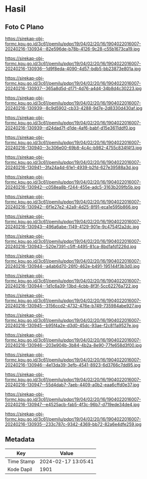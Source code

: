 # Hasil

## Foto C Plano

https://sirekap-obj-formc.kpu.go.id/3c61/pemilu/pdpr/19/04/02/20/16/1904022016007-20240216-130934--82e596de-b78b-4126-9c28-c55b1673ca19.jpg

https://sirekap-obj-formc.kpu.go.id/3c61/pemilu/pdpr/19/04/02/20/16/1904022016007-20240216-130936--1d9f8eda-4090-4d57-bdb5-bb23873e801a.jpg

https://sirekap-obj-formc.kpu.go.id/3c61/pemilu/pdpr/19/04/02/20/16/1904022016007-20240216-130937--365a8d5d-d171-4d76-a4d4-34b8d4c30223.jpg

https://sirekap-obj-formc.kpu.go.id/3c61/pemilu/pdpr/19/04/02/20/16/1904022016007-20240216-130939--8c9d5902-cb33-4288-9d7e-2d8330d430af.jpg

https://sirekap-obj-formc.kpu.go.id/3c61/pemilu/pdpr/19/04/02/20/16/1904022016007-20240216-130939--d24dad7f-d1de-4af6-babf-d15e3611ddf0.jpg

https://sirekap-obj-formc.kpu.go.id/3c61/pemilu/pdpr/19/04/02/20/16/1904022016007-20240216-130940--3c306e00-69b8-4c4c-b982-4755c834f4f3.jpg

https://sirekap-obj-formc.kpu.go.id/3c61/pemilu/pdpr/19/04/02/20/16/1904022016007-20240216-130941--3fa24a4d-61e1-4939-b2fd-627e39588a3d.jpg

https://sirekap-obj-formc.kpu.go.id/3c61/pemilu/pdpr/19/04/02/20/16/1904022016007-20240216-130942--c058ea8b-f244-455e-adc5-3163b209fb5b.jpg

https://sirekap-obj-formc.kpu.go.id/3c61/pemilu/pdpr/19/04/02/20/16/1904022016007-20240216-130942--6f1e27e2-42a9-4d25-8f91-eca1e595b866.jpg

https://sirekap-obj-formc.kpu.go.id/3c61/pemilu/pdpr/19/04/02/20/16/1904022016007-20240216-130943--496a6abe-1149-4129-901e-9c4754f2a2dc.jpg

https://sirekap-obj-formc.kpu.go.id/3c61/pemilu/pdpr/19/04/02/20/16/1904022016007-20240216-130943--520e7391-c5ff-4495-81ca-8bd1afd1226d.jpg

https://sirekap-obj-formc.kpu.go.id/3c61/pemilu/pdpr/19/04/02/20/16/1904022016007-20240216-130944--a4ab6d70-26f0-462e-b491-195144f3b3d0.jpg

https://sirekap-obj-formc.kpu.go.id/3c61/pemilu/pdpr/19/04/02/20/16/1904022016007-20240216-130944--1d1c6a39-13bd-4cbb-8f3f-5cc62276a722.jpg

https://sirekap-obj-formc.kpu.go.id/3c61/pemilu/pdpr/19/04/02/20/16/1904022016007-20240216-130945--3156ccd2-4732-476e-b749-735984abe927.jpg

https://sirekap-obj-formc.kpu.go.id/3c61/pemilu/pdpr/19/04/02/20/16/1904022016007-20240216-130945--b95f4a2e-d3d0-45dc-93ae-f2c811a9527e.jpg

https://sirekap-obj-formc.kpu.go.id/3c61/pemilu/pdpr/19/04/02/20/16/1904022016007-20240216-130946--203e904b-3b84-4b2a-8e90-77fe658d3f00.jpg

https://sirekap-obj-formc.kpu.go.id/3c61/pemilu/pdpr/19/04/02/20/16/1904022016007-20240216-130946--4e13da39-3efb-4541-8923-6d3766c7dd95.jpg

https://sirekap-obj-formc.kpu.go.id/3c61/pemilu/pdpr/19/04/02/20/16/1904022016007-20240216-130947--55d4dab7-7aeb-4409-a0b2-eaa6cffd0e37.jpg

https://sirekap-obj-formc.kpu.go.id/3c61/pemilu/pdpr/19/04/02/20/16/1904022016007-20240216-130947--e4525acb-fab5-4f3c-96b7-d719ede34de4.jpg

https://sirekap-obj-formc.kpu.go.id/3c61/pemilu/pdpr/19/04/02/20/16/1904022016007-20240216-130935--233c787c-9342-4369-bb72-82a6e4dfe259.jpg


## Metadata

| Key        | Value               |
| ---------- | ------------------- |
| Time Stamp | 2024-02-17 13:05:41 |
| Kode Dapil | 1901                |



